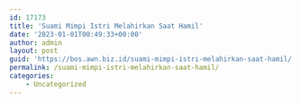 ```yaml
---
id: 17173
title: 'Suami Mimpi Istri Melahirkan Saat Hamil'
date: '2023-01-01T00:49:33+00:00'
author: admin
layout: post
guid: 'https://bos.awn.biz.id/suami-mimpi-istri-melahirkan-saat-hamil/'
permalink: /suami-mimpi-istri-melahirkan-saat-hamil/
categories:
    - Uncategorized
---
```


